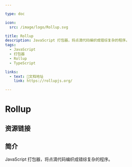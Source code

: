 ```yaml
---

type: doc

icon:
  src: /image/logo/Rollup.svg

title: Rollup
description: JavaScript 打包器，将点滴代码编织成错综复杂的程序。
tags:
  - JavaScript
  - 打包器
  - Rollup
  - TypeScript

links:
  - text: 📖文档地址
    link: https://rollupjs.org/

---
```


<ShowLogo />

# Rollup

<ShowTags />

<ShowBreadcrumb />

## 资源链接

<ShowLinks />

## 简介

JavaScript 打包器，将点滴代码编织成错综复杂的程序。
